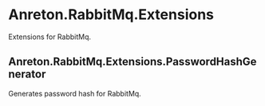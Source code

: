 # Anreton.RabbitMq.Extensions
Extensions for RabbitMq.

## Anreton.RabbitMq.Extensions.PasswordHashGenerator

Generates password hash for RabbitMq.
